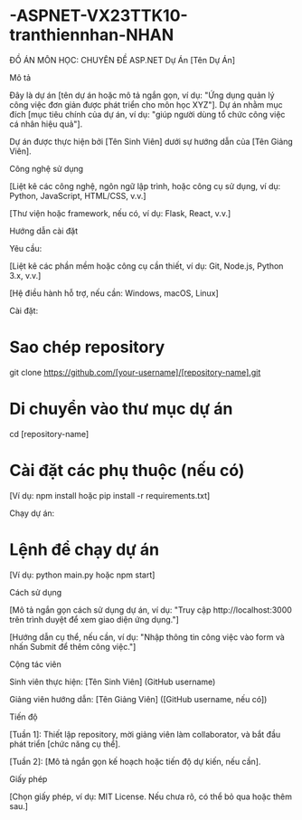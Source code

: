 # -ASPNET-VX23TTK10-tranthiennhan-NHAN
ĐỒ ÁN MÔN HỌC: CHUYÊN ĐỀ ASP.NET
Dự Án [Tên Dự Án]

Mô tả 

Đây là dự án [tên dự án hoặc mô tả ngắn gọn, ví dụ: "Ứng dụng quản lý công việc đơn giản được phát triển cho môn học XYZ"]. Dự án nhằm mục đích [mục tiêu chính của dự án, ví dụ: "giúp người dùng tổ chức công việc cá nhân hiệu quả"].

Dự án được thực hiện bởi [Tên Sinh Viên] dưới sự hướng dẫn của [Tên Giảng Viên].

Công nghệ sử dụng





[Liệt kê các công nghệ, ngôn ngữ lập trình, hoặc công cụ sử dụng, ví dụ: Python, JavaScript, HTML/CSS, v.v.]



[Thư viện hoặc framework, nếu có, ví dụ: Flask, React, v.v.]

Hướng dẫn cài đặt





Yêu cầu:





[Liệt kê các phần mềm hoặc công cụ cần thiết, ví dụ: Git, Node.js, Python 3.x, v.v.]



[Hệ điều hành hỗ trợ, nếu cần: Windows, macOS, Linux]



Cài đặt:

# Sao chép repository
git clone https://github.com/[your-username]/[repository-name].git

# Di chuyển vào thư mục dự án
cd [repository-name]

# Cài đặt các phụ thuộc (nếu có)
[Ví dụ: npm install hoặc pip install -r requirements.txt]



Chạy dự án:

# Lệnh để chạy dự án
[Ví dụ: python main.py hoặc npm start]

Cách sử dụng





[Mô tả ngắn gọn cách sử dụng dự án, ví dụ: "Truy cập http://localhost:3000 trên trình duyệt để xem giao diện ứng dụng."]



[Hướng dẫn cụ thể, nếu cần, ví dụ: "Nhập thông tin công việc vào form và nhấn Submit để thêm công việc."]

Cộng tác viên





Sinh viên thực hiện: [Tên Sinh Viên] (GitHub username)



Giảng viên hướng dẫn: [Tên Giảng Viên] ([GitHub username, nếu có])

Tiến độ





[Tuần 1]: Thiết lập repository, mời giảng viên làm collaborator, và bắt đầu phát triển [chức năng cụ thể].



[Tuần 2]: [Mô tả ngắn gọn kế hoạch hoặc tiến độ dự kiến, nếu cần].

Giấy phép

[Chọn giấy phép, ví dụ: MIT License. Nếu chưa rõ, có thể bỏ qua hoặc thêm sau.]
